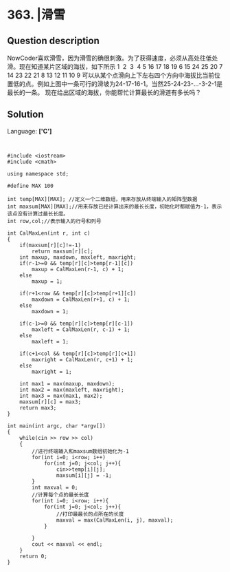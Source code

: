 # 363. |滑雪

## Question description


NowCoder喜欢滑雪，因为滑雪的确很刺激。为了获得速度，必须从高处往低处滑。现在知道某片区域的海拔，如下所示
 1  2  3  4 5
 16 17 18 19 6
 15 24 25 20 7
 14 23 22 21 8
 13 12 11 10 9
 可以从某个点滑向上下左右四个方向中海拔比当前位置低的点。例如上图中一条可行的滑坡为24-17-16-1。当然25-24-23-...-3-2-1是最长的一条。
 现在给出区域的海拔，你能帮忙计算最长的滑道有多长吗？


## Solution

Language: **['C']**

```


#include <iostream>
#include <cmath>
 
using namespace std;
 
#define MAX 100
 
int temp[MAX][MAX]; //定义一个二维数组，用来存放从终端输入的矩阵型数据
int maxsum[MAX][MAX];//用来存放已经计算出来的最长长度，初始化时都赋值为-1，表示该点没有计算过最长长度。
int row,col;//表示输入的行号和列号
 
int CalMaxLen(int r, int c)
{
    if(maxsum[r][c]!=-1)
        return maxsum[r][c];
    int maxup, maxdown, maxleft, maxright;
    if(r-1>=0 && temp[r][c]>temp[r-1][c])
        maxup = CalMaxLen(r-1, c) + 1;
    else
        maxup = 1;
 
    if(r+1<row && temp[r][c]>temp[r+1][c])
        maxdown = CalMaxLen(r+1, c) + 1;
    else
        maxdown = 1;
 
    if(c-1>=0 && temp[r][c]>temp[r][c-1])
        maxleft = CalMaxLen(r, c-1) + 1;
    else
        maxleft = 1;
 
    if(c+1<col && temp[r][c]>temp[r][c+1])
        maxright = CalMaxLen(r, c+1) + 1;
    else
        maxright = 1;
 
    int max1 = max(maxup, maxdown);
    int max2 = max(maxleft, maxright);
    int max3 = max(max1, max2);
    maxsum[r][c] = max3;
    return max3;
}
 
int main(int argc, char *argv[])
{
    while(cin >> row >> col)
    {
        //进行终端输入和maxsum数组初始化为-1
        for(int i=0; i<row; i++)
            for(int j=0; j<col; j++){
                cin>>temp[i][j];
                maxsum[i][j] = -1;
        }
        int maxval = 0;
        //计算每个点的最长长度
        for(int i=0; i<row; i++){
            for(int j=0; j<col; j++){
                //打印最最长的点所在的长度
                maxval = max(CalMaxLen(i, j), maxval);
            }
 
        }
        cout << maxval << endl;
    }
    return 0;
}
```


